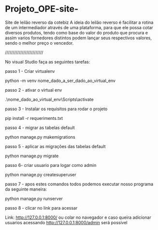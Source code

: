 # Projeto_OPE-site-
Site de leilão reverso da cotebiz
    A ideia do leilão reverso é facilitar a rotina de um intermediador através de uma plataforma, para que ele possa cotar diversos produtos, tendo como base do valor do produto que procura e assim varios fornedores distintos podem lançar seus respectivos valores, sendo o melhor preço o vencedor.

/////////////////////////

No visual Studio faça as seguintes tarefas:

passo 1 - Criar virtualenv

python -m venv nome_dado_a_ser_dado_ao_virtual_env

passo 2 - ativar o virtual env

.\nome_dado_ao_virtual_env\Scripts\activate

passo 3 - Instalar os requisitos para rodar o projeto 

pip install -r requeriments.txt

passo 4 - migrar as tabelas default

python manage.py makemigrations

passo 5 - aplicar as migrações das tabelas default

python manage.py migrate

passo 6- criar usuario para logar como admin

python manage.py createsuperuser

passo 7 - apos estes comandos todos podemos executar nosso programa da seguinte maneira:

python manage.py runserver

passo 8 - clicar no link para acessar

Link: http://127.0.0.1:8000/ ou colar no navegador e caso queira adicionar usuarios acessando http://127.0.0.1:8000/admin será possivel
